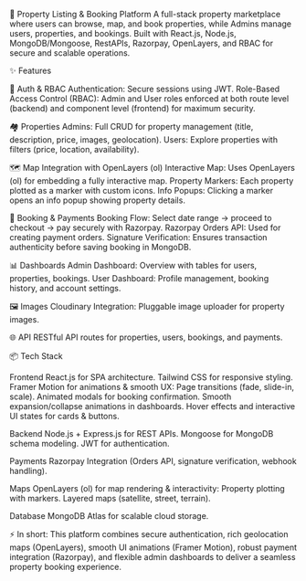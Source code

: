 🏡 Property Listing & Booking Platform
A full-stack property marketplace where users can browse, map, and book properties, while Admins manage users, properties, and bookings. Built with React.js, Node.js, MongoDB/Mongoose, RestAPIs, Razorpay, OpenLayers, and RBAC for secure and scalable operations.

✨ Features

🔐 Auth & RBAC
Authentication: Secure sessions using JWT.
Role-Based Access Control (RBAC): Admin and User roles enforced at both route level (backend) and component level (frontend) for maximum security.

🏘️ Properties
Admins: Full CRUD for property management (title, description, price, images, geolocation).
Users: Explore properties with filters (price, location, availability).

🗺️ Map Integration with OpenLayers (ol)
Interactive Map: Uses OpenLayers (ol) for embedding a fully interactive map.
Property Markers: Each property plotted as a marker with custom icons.
Info Popups: Clicking a marker opens an info popup showing property details.

📅 Booking & Payments
Booking Flow: Select date range → proceed to checkout → pay securely with Razorpay.
Razorpay Orders API: Used for creating payment orders.
Signature Verification: Ensures transaction authenticity before saving booking in MongoDB.

📊 Dashboards
Admin Dashboard: Overview with tables for users, properties, bookings.
User Dashboard: Profile management, booking history, and account settings.

🖼️ Images
Cloudinary Integration: Pluggable image uploader for property images.

🌐 API
RESTful API routes for properties, users, bookings, and payments.

📦 Tech Stack

Frontend
React.js for SPA architecture.
Tailwind CSS for responsive styling.
Framer Motion for animations & smooth UX:
Page transitions (fade, slide-in, scale).
Animated modals for booking confirmation.
Smooth expansion/collapse animations in dashboards.
Hover effects and interactive UI states for cards & buttons.

Backend
Node.js + Express.js for REST APIs.
Mongoose for MongoDB schema modeling.
JWT for authentication.

Payments
Razorpay Integration (Orders API, signature verification, webhook handling).

Maps
OpenLayers (ol) for map rendering & interactivity:
Property plotting with markers.
Layered maps (satellite, street, terrain).

Database
MongoDB Atlas for scalable cloud storage.

⚡ In short:
This platform combines secure authentication, rich geolocation maps (OpenLayers), smooth UI animations (Framer Motion), robust payment integration (Razorpay), and flexible admin dashboards to deliver a seamless property booking experience.

